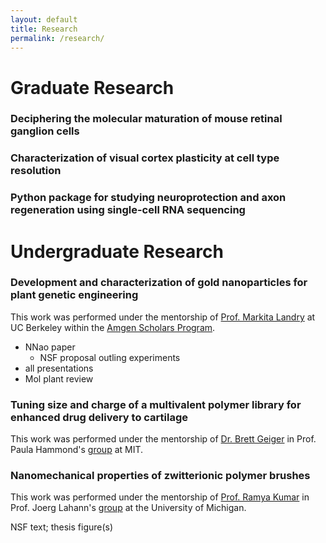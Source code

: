 ```yaml
---
layout: default
title: Research
permalink: /research/
---
```

# **Graduate Research**

### **Deciphering the molecular maturation of mouse retinal ganglion cells**

### **Characterization of visual cortex plasticity at cell type resolution**

### **Python package for studying neuroprotection and axon regeneration using single-cell RNA sequencing**

# **Undergraduate Research**

### **Development and characterization of gold nanoparticles for plant genetic engineering**

This work was performed under the mentorship of [Prof. Markita Landry](https://landrylab.com/) at UC Berkeley within the [Amgen Scholars Program](https://amgenscholars.berkeley.edu/#:~:text=About%20the%20Program,pursuing%20careers%20in%20the%20sciences.).

* NNao paper
    * NSF proposal outling experiments
* all presentations
* Mol plant review

### **Tuning size and charge of a multivalent polymer library for enhanced drug delivery to cartilage**

This work was performed under the mentorship of [Dr. Brett Geiger](https://scholar.google.com/citations?user=ziQOcJUAAAAJ&hl=en) in Prof. Paula Hammond's [group](https://hammondlab.mit.edu/) at MIT. 

### **Nanomechanical properties of zwitterionic polymer brushes**

This work was performed under the mentorship of [Prof. Ramya Kumar](https://kumarbiomaterials.org/) in Prof. Joerg Lahann's [group](https://www.lahannlab.com/) at the University of Michigan.

NSF text; thesis figure(s)

